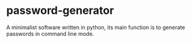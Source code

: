 # password-generator
A minimalist software written in python, its main function is to generate passwords in command line mode.
